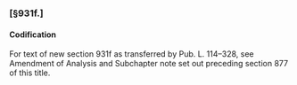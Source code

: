 ### [§931f.] ###

#### Codification ####

For text of new section 931f as transferred by Pub. L. 114–328, see Amendment of Analysis and Subchapter note set out preceding section 877 of this title.
